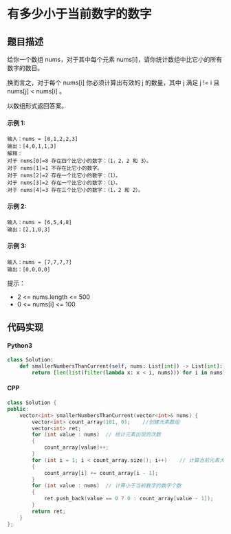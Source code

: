 # 有多少小于当前数字的数字

## 题目描述
给你一个数组 nums，对于其中每个元素 nums[i]，请你统计数组中比它小的所有数字的数目。

换而言之，对于每个 nums[i] 你必须计算出有效的 j 的数量，其中 j 满足 j != i 且 nums[j] < nums[i] 。

以数组形式返回答案。

#### 示例 1:
```
输入：nums = [8,1,2,2,3]
输出：[4,0,1,1,3]
解释： 
对于 nums[0]=8 存在四个比它小的数字：（1，2，2 和 3）。 
对于 nums[1]=1 不存在比它小的数字。
对于 nums[2]=2 存在一个比它小的数字：（1）。 
对于 nums[3]=2 存在一个比它小的数字：（1）。 
对于 nums[4]=3 存在三个比它小的数字：（1，2 和 2）。
```
#### 示例 2:
```
输入：nums = [6,5,4,8]
输出：[2,1,0,3]
```
#### 示例 3:
```
输入：nums = [7,7,7,7]
输出：[0,0,0,0]
```
提示：

- 2 <= nums.length <= 500
- 0 <= nums[i] <= 100

## 代码实现
#### Python3
```python
class Solution:
    def smallerNumbersThanCurrent(self, nums: List[int]) -> List[int]:
        return [len(list(filter(lambda x: x < i, nums))) for i in nums]
```
#### CPP
```C++
class Solution {
public:
    vector<int> smallerNumbersThanCurrent(vector<int>& nums) {
        vector<int> count_array(101, 0);    //创建元素数组
        vector<int> ret;
        for (int value : nums)  // 统计元素出现的次数
        {
            count_array[value]++;
        }
        for (int i = 1; i < count_array.size(); i++)    // 计算当前元素大于之前元素的个数
        {
            count_array[i] += count_array[i - 1];
        }
        for (int value : nums)  // 计算小于当前数字的数字个数
        {
            ret.push_back(value == 0 ? 0 : count_array[value - 1]);
        }
        return ret;
    }
};
```